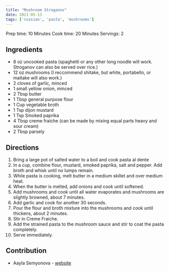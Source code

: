 ```yaml
---
title: "Mushroom Stroganov"
date: 2021-05-13
tags: ['russian', 'pasta', 'mushrooms']
---
```


Prep time: 10 Minutes
Cook time: 20 Minutes
Servings: 2

## Ingredients

- 8 oz uncooked pasta (spaghetti or any other long noodle will work. Stroganov can also be served over rice.)
- 12 oz mushrooms (I reccommend shitake, but white, portabello, or maitake will also work.)
- 2 cloves of garlic, minced
- 1 small yellow onion, minced
- 2 Tbsp butter
- 1 Tbsp general purpose flour
- 1 Cup vegetable broth
- 1 Tsp dijon mustard
- 1 Tsp Smoked paprika
- 4 Tbsp creme fraiche (can be made by mixing equal parts heavy and sour cream)
- 2 Tbsp parsely

## Directions

1. Bring a large pot of salted water to a boil and cook pasta al dente
2. In a cup, combine flour, mustard, smoked paprika, salt and pepper. Add broth and whisk until no lumps remain.
3. While pasta is cooking, melt butter in a medium skillet and over medium heat.
4. When the butter is melted, add onions and cook until softened.
5. Add mushrooms and cook until all water evaporates and mushrooms are slightly browned, about 7 minutes.
6. Add garlic and cook for another 30 seconds.
7. Pour the flour and broth mixture into the mushrooms and cook until thickens, about 2 minutes.
8. Stir in Creme Fraiche.
9. Add the strained pasta to the mushroom sauce and stir to coat the pasta completely.
10. Serve immediately.

## Contribution

- Aayla Semyonova - [website](https://aayla.dev)
